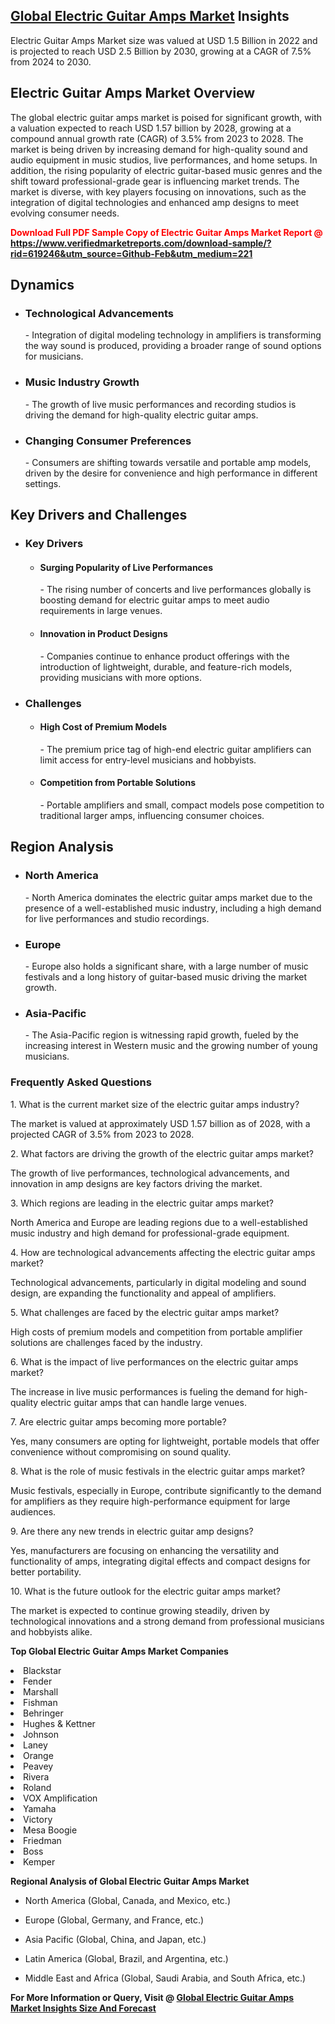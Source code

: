 <h2><a href="https://www.verifiedmarketreports.com/download-sample/?rid=619246&amp;utm_source=Github&amp;utm_medium=221" target="_blank">Global Electric Guitar Amps Market</a> Insights</h2><p>Electric Guitar Amps Market size was valued at USD 1.5 Billion in 2022 and is projected to reach USD 2.5 Billion by 2030, growing at a CAGR of 7.5% from 2024 to 2030.</p><p> <h2>Electric Guitar Amps Market Overview</h2> <p>The global electric guitar amps market is poised for significant growth, with a valuation expected to reach USD 1.57 billion by 2028, growing at a compound annual growth rate (CAGR) of 3.5% from 2023 to 2028. The market is being driven by increasing demand for high-quality sound and audio equipment in music studios, live performances, and home setups. In addition, the rising popularity of electric guitar-based music genres and the shift toward professional-grade gear is influencing market trends. The market is diverse, with key players focusing on innovations, such as the integration of digital technologies and enhanced amp designs to meet evolving consumer needs. <p><b><p><span class=""><span style="color: #ff0000;"><strong>Download Full PDF Sample Copy of Electric Guitar Amps Market Report</strong> @ </span><a href="https://www.verifiedmarketreports.com/download-sample/?rid=619246&amp;utm_source=Github-Feb&amp;utm_medium=221" target="_blank">https://www.verifiedmarketreports.com/download-sample/?rid=619246&amp;utm_source=Github-Feb&amp;utm_medium=221</a></span></p></b></p> <h2>Dynamics</h2> <ul> <li><h3>Technological Advancements</h3> - Integration of digital modeling technology in amplifiers is transforming the way sound is produced, providing a broader range of sound options for musicians.</li> <li><h3>Music Industry Growth</h3> - The growth of live music performances and recording studios is driving the demand for high-quality electric guitar amps.</li> <li><h3>Changing Consumer Preferences</h3> - Consumers are shifting towards versatile and portable amp models, driven by the desire for convenience and high performance in different settings.</li> </ul> <h2>Key Drivers and Challenges</h2> <ul> <li><h3>Key Drivers</h3> <ul> <li><h4>Surging Popularity of Live Performances</h4> - The rising number of concerts and live performances globally is boosting demand for electric guitar amps to meet audio requirements in large venues.</li> <li><h4>Innovation in Product Designs</h4> - Companies continue to enhance product offerings with the introduction of lightweight, durable, and feature-rich models, providing musicians with more options.</li> </ul> </li> <li><h3>Challenges</h3> <ul> <li><h4>High Cost of Premium Models</h4> - The premium price tag of high-end electric guitar amplifiers can limit access for entry-level musicians and hobbyists.</li> <li><h4>Competition from Portable Solutions</h4> - Portable amplifiers and small, compact models pose competition to traditional larger amps, influencing consumer choices.</li> </ul> </li> </ul> <h2>Region Analysis</h2> <ul> <li><h3>North America</h3> - North America dominates the electric guitar amps market due to the presence of a well-established music industry, including a high demand for live performances and studio recordings.</li> <li><h3>Europe</h3> - Europe also holds a significant share, with a large number of music festivals and a long history of guitar-based music driving the market growth.</li> <li><h3>Asia-Pacific</h3> - The Asia-Pacific region is witnessing rapid growth, fueled by the increasing interest in Western music and the growing number of young musicians.</li> </ul> <h3>Frequently Asked Questions</h3> <p>1. What is the current market size of the electric guitar amps industry?</p> <p>The market is valued at approximately USD 1.57 billion as of 2028, with a projected CAGR of 3.5% from 2023 to 2028.</p> <p>2. What factors are driving the growth of the electric guitar amps market?</p> <p>The growth of live performances, technological advancements, and innovation in amp designs are key factors driving the market.</p> <p>3. Which regions are leading in the electric guitar amps market?</p> <p>North America and Europe are leading regions due to a well-established music industry and high demand for professional-grade equipment.</p> <p>4. How are technological advancements affecting the electric guitar amps market?</p> <p>Technological advancements, particularly in digital modeling and sound design, are expanding the functionality and appeal of amplifiers.</p> <p>5. What challenges are faced by the electric guitar amps market?</p> <p>High costs of premium models and competition from portable amplifier solutions are challenges faced by the industry.</p> <p>6. What is the impact of live performances on the electric guitar amps market?</p> <p>The increase in live music performances is fueling the demand for high-quality electric guitar amps that can handle large venues.</p> <p>7. Are electric guitar amps becoming more portable?</p> <p>Yes, many consumers are opting for lightweight, portable models that offer convenience without compromising on sound quality.</p> <p>8. What is the role of music festivals in the electric guitar amps market?</p> <p>Music festivals, especially in Europe, contribute significantly to the demand for amplifiers as they require high-performance equipment for large audiences.</p> <p>9. Are there any new trends in electric guitar amp designs?</p> <p>Yes, manufacturers are focusing on enhancing the versatility and functionality of amps, integrating digital effects and compact designs for better portability.</p> <p>10. What is the future outlook for the electric guitar amps market?</p> <p>The market is expected to continue growing steadily, driven by technological innovations and a strong demand from professional musicians and hobbyists alike.</p> </p><p><strong>Top Global Electric Guitar Amps Market Companies</strong></p><div data-test-id=""><p><li>Blackstar</li><li> Fender</li><li> Marshall</li><li> Fishman</li><li> Behringer</li><li> Hughes & Kettner</li><li> Johnson</li><li> Laney</li><li> Orange</li><li> Peavey</li><li> Rivera</li><li> Roland</li><li> VOX Amplification</li><li> Yamaha</li><li> Victory</li><li> Mesa Boogie</li><li> Friedman</li><li> Boss</li><li> Kemper</li></p><div><strong>Regional Analysis of&nbsp;Global Electric Guitar Amps Market</strong></div><ul><li dir="ltr"><p dir="ltr">North America&nbsp;(Global, Canada, and Mexico, etc.)</p></li><li dir="ltr"><p dir="ltr">Europe (Global, Germany, and France, etc.)</p></li><li dir="ltr"><p dir="ltr">Asia Pacific&nbsp;(Global, China, and Japan, etc.)</p></li><li dir="ltr"><p dir="ltr">Latin America&nbsp;(Global, Brazil, and Argentina, etc.)</p></li><li dir="ltr">Middle East and Africa&nbsp;(Global, Saudi Arabia, and South Africa, etc.)</li></ul><p><strong>For More Information or Query, Visit @&nbsp;</strong><strong><a href="https://www.verifiedmarketreports.com/product/electric-guitar-amps-market/?utm_source=Github&amp;utm_medium=221" target="_blank">Global Electric Guitar Amps Market Insights Size And Forecast</a></strong></p></div>

